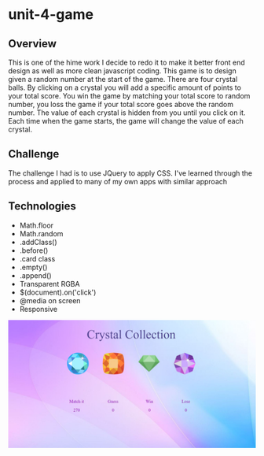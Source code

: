 # unit-4-game

## Overview

This is one of the hime work I decide to redo it to make it better front end design as well as more clean javascript coding. This game is to design given a random number at the start of the game. There are four crystal balls. By clicking on a crystal you will add a specific amount of points to your total score. You win the game by matching your total score to random number, you loss the game if your total score goes above the random number. The value of each crystal is hidden from you until you click on it. Each time when the game starts, the game will change the value of each crystal.

## Challenge

The challenge I had is to use JQuery to apply CSS. I've learned through the process and applied to many of my own apps with similar approach

## Technologies

* Math.floor
* Math.random
* .addClass()
* .before()
* .card class
* .empty()
* .append()
* Transparent RGBA
* $(document).on('click')
* @media on screen
* Responsive

![Crystal Collector](./assets/images/CrystallCollectionGuessingGame.jpg)
